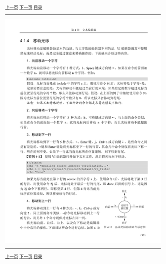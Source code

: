 [上一页](111.md) [下一页](113.md) [目录](../README.md)

***

![112](../images/112.png)

***

[上一页](111.md) [下一页](113.md) [目录](../README.md)
